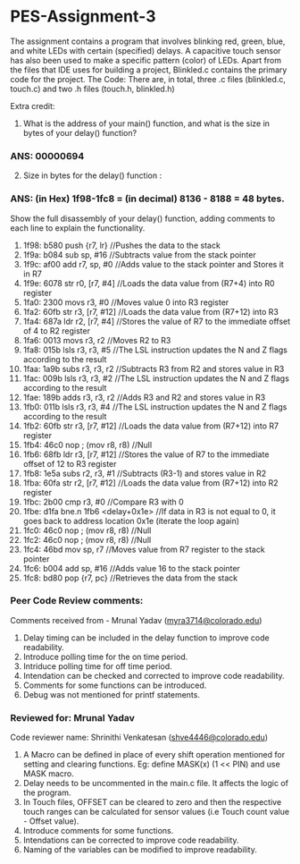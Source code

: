 # PES-Assignment-3
The assignment contains a program that involves blinking red, green, blue, and white LEDs with certain (specified) delays. A capacitive touch sensor has also been used to make a specific pattern (color) of LEDs. Apart from the files that IDE uses for building a project, Blinkled.c contains the primary code for the project. The Code: There are, in total, three .c files (blinkled.c, touch.c) and two .h files (touch.h, blinkled.h)

Extra credit:
1. What is the address of your main() function, and what is the size in bytes of your delay() function? 
### ANS: 00000694
2. Size in bytes for the delay() function : 
### ANS: (in Hex) 1f98-1fc8 = (in decimal) 8136 - 8188 = 48 bytes.
Show the full disassembly of your delay() function, adding comments to each line to explain the functionality. 
   1. 1f98:	b580      	push	{r7, lr} //Pushes the data to the stack
   2. 1f9a:	b084      	sub	sp, #16 //Subtracts value from the stack pointer
   3. 1f9c:	af00      	add	r7, sp, #0 //Adds value to the stack pointer and Stores it in R7
   4. 1f9e:	6078      	str	r0, [r7, #4] //Loads the data value from (R7+4) into R0 register
   5. 1fa0:	2300      	movs	r3, #0 //Moves value 0 into R3 register
   6. 1fa2:	60fb      	str	r3, [r7, #12] //Loads the data value from (R7+12) into R3 
   7. 1fa4:	687a      	ldr	r2, [r7, #4] //Stores the value of R7 to the immediate offset of 4 to R2 register 
   8. 1fa6:	0013      	movs	r3, r2 //Moves R2 to R3
   9. 1fa8:	015b      	lsls	r3, r3, #5 //The LSL instruction updates the N and Z flags according to the result
   10. 1faa:	1a9b      	subs	r3, r3, r2 //Subtracts R3 from R2 and stores value in R3
   11. 1fac:	009b      	lsls	r3, r3, #2 //The LSL instruction updates the N and Z flags according to the result
   12. 1fae:	189b      	adds	r3, r3, r2 //Adds R3 and R2 and stores value in R3
   13. 1fb0:	011b      	lsls	r3, r3, #4 //The LSL instruction updates the N and Z flags according to the result
   14. 1fb2:	60fb      	str	r3, [r7, #12] //Loads the data value from (R7+12) into R7 register
   15. 1fb4:	46c0      	nop			; (mov r8, r8) //Null
   16. 1fb6:	68fb      	ldr	r3, [r7, #12] //Stores the value of R7 to the immediate offset of 12 to R3 register 
   17. 1fb8:	1e5a      	subs	r2, r3, #1 //Subtracts (R3-1) and stores value in R2
   18. 1fba:	60fa      	str	r2, [r7, #12] //Loads the data value from (R7+12) into R2 register
   19. 1fbc:	2b00      	cmp	r3, #0 //Compare R3 with 0
   20. 1fbe:	d1fa      	bne.n	1fb6 <delay+0x1e> //If data in R3 is not equal to 0, it goes back to address location 0x1e (iterate the loop again)
   21. 1fc0:	46c0      	nop			; (mov r8, r8) //Null
   22. 1fc2:	46c0      	nop			; (mov r8, r8) //Null
   23. 1fc4:	46bd      	mov	sp, r7 //Moves value from R7 register to the stack pointer
   24. 1fc6:	b004      	add	sp, #16 //Adds value 16 to the stack pointer 
   25. 1fc8:	bd80      	pop	{r7, pc} //Retrieves the data from the stack



### Peer Code Review comments:
Comments received from - Mrunal Yadav (myra3714@colorado.edu)

1. Delay timing can be included in the delay function to improve code readability. 
2. Introduce polling time for the on time period.
3. Intriduce polling time for off time period.
3. Intendation can be checked and corrected to improve code readability. 
4. Comments for some functions can be introduced.
5. Debug was not mentioned for printf statements.



### Reviewed for: Mrunal Yadav 
Code reviewer name: Shrinithi Venkatesan (shve4446@colorado.edu)

1. A Macro can be defined in place of every shift operation mentioned for setting and clearing functions. Eg: define MASK(x) (1 << PIN) and use MASK macro.
2. Delay needs to be uncommented in the main.c file. It affects the logic of the program.
3. In Touch files, OFFSET can be cleared to zero and then the respective touch ranges can be calculated for sensor values (i.e Touch count value - Offset value).
4. Introduce comments for some functions.
5. Intendations can be corrected to improve code readability. 
6. Naming of the variables can be modified to improve readability.


